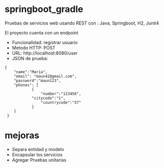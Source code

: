 # springboot_gradle
Pruebas de servicios web usando REST con : Java, Springboot, H2,  Junit4 

El proyecto cuenta con un endpoint

 * Funcionalidad: registrar usuario 
* Metodo HTTP: POST
* URL: http://localhost:8080/user
* JSON de prueba:
```
{
 	"name":"Maria",
 	"email": "maun42@gmail.com",
 	"password":"maun123",
 	"phones": [
 			{
 				"number":"123456",
 		    "citycode":"1",
 				"countrycode":"57"
 			}		
 	]
 }
```


# mejoras
   - Separa entidad y modelo
   - Encapsular los servicios
   - Agregar Pruebas unitarias
